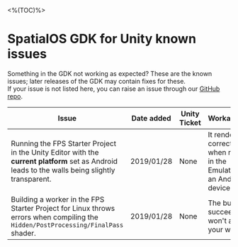 <%(TOC)%>
# SpatialOS GDK for Unity known issues


Something in the GDK not working as expected? These are the known issues; later releases of the GDK may contain fixes for these.  
If your issue is not listed here, you can raise an issue through our [GitHub repo](https://github.com/spatialos/unrealgdk/issues).

| Issue                                                                                                                                                                                                                                                                                                                        | Date added | Unity Ticket                                                                                           | Workaround?                                                           |
|------------------------------------------------------------------------------------------------------------------------------------------------------------------------------------------------------------------------------------------------------------------------------------------------------------------------------|------------|--------------------------------------------------------------------------------------------------------|-----------------------------------------------------------------------|
| Running the FPS Starter Project in the Unity Editor with the **current platform** set as Android leads to the walls being slightly transparent.                                                                                                      | 2019/01/28 | None                                                                                                | It renders correctly when running in the Emulator or an Android device.                                                |
| Building a worker in the FPS Starter Project for Linux throws errors when compiling the `Hidden/PostProcessing/FinalPass` shader.                                                                                                    | 2019/01/28 | None                                                                                                | The build still succeeds and won't affect your worker.                                                |

